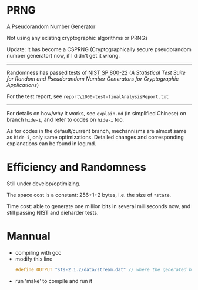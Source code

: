 # PRNG

A Pseudorandom Number Generator

Not using any existing cryptographic algorithms or PRNGs

Update: it has become a CSPRNG (Cryptographically secure pseudorandom number generator) now, if I didn't get it wrong. 

---

Randomness has passed tests of [NIST SP 800-22](https://csrc.nist.gov/pubs/sp/800/22/r1/upd1/final) (*A Statistical Test Suite for Random and Pseudorandom Number Generators for Cryptographic Applications*)

For the test report, see `report\1000-test-finalAnalysisReport.txt`

---

For details on how/why it works, see `explain.md` (in simplified Chinese) on branch `hide-i`, and refer to codes on `hide-i` too.

As for codes in the default/current branch, mechannisms are almost same as `hide-i`, only same optimizations. Detailed changes and corresponding explanations can be found in log.md.

# Efficiency and Randomness

Still under develop/optimizing.

The space cost is a constant: 256+1+2 bytes, i.e. the size of `*state`.

Time cost: able to generate one million bits in several milliseconds now, and still passing NIST and dieharder tests.


# Mannual
-  compiling with gcc
-  modify this line 
   ```c
   #define OUTPUT "sts-2.1.2/data/stream.dat" // where the generated bits will be stored
   ```
-  run 'make' to compile and run it
